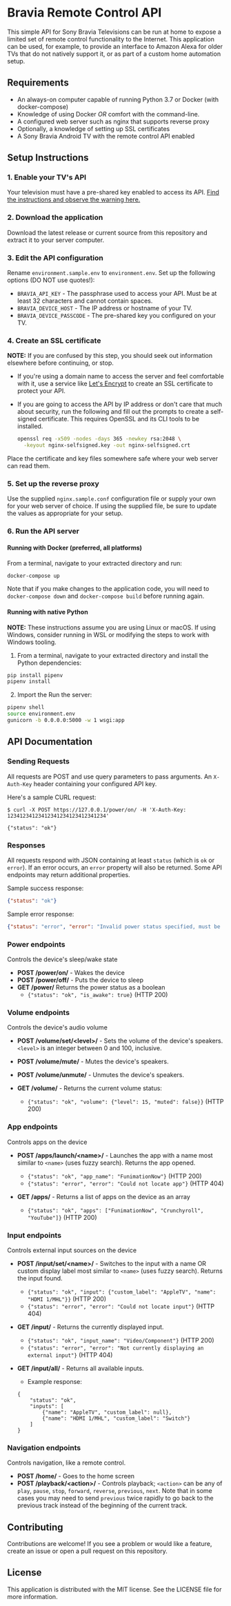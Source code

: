 # Bravia Remote Control API

This simple API for Sony Bravia Televisions can be run at home to expose a limited set of remote control functionality
to the Internet. This application can be used, for example, to provide an interface to Amazon Alexa for older TVs that
do not natively support it, or as part of a custom home automation setup.

## Requirements

 * An always-on computer capable of running Python 3.7 or Docker (with docker-compose)
 * Knowledge of using Docker _OR_ comfort with the command-line.
 * A configured web server such as nginx that supports reverse proxy
 * Optionally, a knowledge of setting up SSL certificates
 * A Sony Bravia Android TV with the remote control API enabled

## Setup Instructions

### 1. Enable your TV's API
Your television must have a pre-shared key enabled to access its API. [Find the instructions and observe the warning here.](https://braviaproapi.readthedocs.io/en/latest/gettingstarted.html#configuring-your-television)

### 2. Download the application
Download the latest release or current source from this repository and extract it to your server computer.

### 3. Edit the API configuration
Rename `environment.sample.env` to `environment.env`. Set up the following options (DO NOT use quotes!):

 * `BRAVIA_API_KEY` - The passphrase used to access your API. Must be at least 32 characters and cannot contain spaces.
 * `BRAVIA_DEVICE_HOST` - The IP address or hostname of your TV.
 * `BRAVIA_DEVICE_PASSCODE` - The pre-shared key you configured on your TV.

### 4. Create an SSL certificate
**NOTE:** If you are confused by this step, you should seek out information elsewhere before continuing, or stop.

* If you're using a domain name to access the server and feel comfortable with it, use a service like [Let's Encrypt](https://letsencrypt.org/) to create an SSL certificate to protect your API.

* If you are going to access the API by IP address or don't care that much about security, run the following and fill out the prompts to create a self-signed certificate. This requires OpenSSL and its CLI tools to be installed.
  ```bash
  openssl req -x509 -nodes -days 365 -newkey rsa:2048 \
    -keyout nginx-selfsigned.key -out nginx-selfsigned.crt
  ```

Place the certificate and key files somewhere safe where your web server can read them.

### 5. Set up the reverse proxy
Use the supplied `nginx.sample.conf` configuration file or supply your own for your web server of choice. If using the supplied file, be sure to update the values as appropriate for your setup.

### 6. Run the API server

#### Running with Docker (preferred, all platforms)
From a terminal, navigate to your extracted directory and run:

```bash
docker-compose up
```

Note that if you make changes to the application code, you will need to `docker-compose down` and `docker-compose build`
before running again.

#### Running with native Python
**NOTE:** These instructions assume you are using Linux or macOS. If using Windows, consider running in WSL or modifying the steps to work with Windows tooling.

  1. From a terminal, navigate to your extracted directory and install the Python dependencies:
  ```bash
  pip install pipenv
  pipenv install
  ```
  2. Import the Run the server:
  ```bash
  pipenv shell
  source environment.env
  gunicorn -b 0.0.0.0:5000 -w 1 wsgi:app
  ```

## API Documentation

### Sending Requests
All requests are POST and use query parameters to pass arguments. An `X-Auth-Key` header containing your configured API key.

Here's a sample CURL request:
```
$ curl -X POST https://127.0.0.1/power/on/ -H 'X-Auth-Key: 12341234123412341234123412341234'

{"status": "ok"}
```

### Responses
All requests respond with JSON containing at least `status` (which is `ok` or `error`). If an error occurs, an `error` property will also be returned. Some API endpoints may return additional properties.

Sample success response:
```JSON
{"status": "ok"}
```

Sample error response:
```json
{"status": "error", "error": "Invalid power status specified, must be 'on' or 'off'"}
```

### Power endpoints

Controls the device's sleep/wake state

* **POST /power/on/** - Wakes the device
* **POST /power/off/** - Puts the device to sleep
* **GET /power/** Returns the power status as a boolean
  * `{"status": "ok", "is_awake": true}` (HTTP 200)

### Volume endpoints

Controls the device's audio volume

* **POST /volume/set/\<level\>/** - Sets the volume of the device's speakers. `<level>` is an integer between 0 and 100, inclusive.

* **POST /volume/mute/** - Mutes the device's speakers.

* **POST /volume/unmute/** - Unmutes the device's speakers.

* **GET /volume/** - Returns the current volume status:
  * `{"status": "ok", "volume": {"level": 15, "muted": false}}` (HTTP 200)

### App endpoints

Controls apps on the device

* **POST /apps/launch/\<name\>/** - Launches the app with a name most similar to `<name>` (uses fuzzy search). Returns the app opened.
  * `{"status": "ok", "app_name": "FunimationNow"}` (HTTP 200)
  * `{"status": "error", "error": "Could not locate app"}` (HTTP 404)

* **GET /apps/** - Returns a list of apps on the device as an array
  * `{"status": "ok", "apps": ["FunimationNow", "Crunchyroll", "YouTube"]}` (HTTP 200)

### Input endpoints

Controls external input sources on the device

* **POST /input/set/\<name\>/** - Switches to the input with a name OR custom display label most similar to `<name>` (uses fuzzy search). Returns the input found.
  * `{"status": "ok", "input": {"custom_label": "AppleTV", "name": "HDMI 1/MHL"}}` (HTTP 200)
  * `{"status": "error", "error": "Could not locate input"}` (HTTP 404)

* **GET /input/** - Returns the currently displayed input.
  * `{"status": "ok", "input_name": "Video/Component"}` (HTTP 200)
  * `{"status": "error", "error": "Not currently displaying an external input"}` (HTTP 404)

* **GET /input/all/** - Returns all available inputs.
  * Example response:
  ```
  {
      "status": "ok",
      "inputs": [
          {"name": "AppleTV", "custom_label": null},
          {"name": "HDMI 1/MHL", "custom_label": "Switch"}
      ]
  }
  ```

### Navigation endpoints

Controls navigation, like a remote control.

 * **POST /home/** - Goes to the home screen
 * **POST /playback/\<action\>/** - Controls playback; `<action>` can be any of `play`, `pause`, `stop`, `forward`, `reverse`, `previous`, `next`. Note that in some cases you may need to send `previous` twice rapidly to go back to the previous track instead of the beginning of the current track.

## Contributing
Contributions are welcome! If you see a problem or would like a feature, create an issue or open a pull request on this repository.

## License
This application is distributed with the MIT license. See the LICENSE file for more information.
